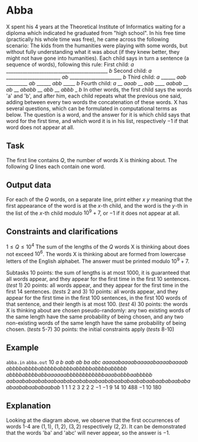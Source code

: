 # Abba

X spent his 4 years at the Theoretical Institute of Informatics waiting for a diploma which indicated he graduated from "high school". In his free time (practically his whole time was free), he came across the following scenario: The kids from the humanities were playing with some words, but without fully understanding what it was about (if they knew better, they might not have gone into humanities). Each child says in turn a sentence (a sequence of words), following this rule:
First child: $a$ $\_\_\_\_\_\_\_\_\_\_\_\_\_\_\_\_\_\_\_\_\_\_\_\_\_\_\_\_\_\_\_\_\_\_\_\_\_\_\_\_\_\_\_$ $b$
Second child: $a$ $\_\_\_\_\_\_\_\_\_\_\_\_\_\_\_\_\_\_\_\_\_\_\_$ $ab$ $\_\_\_\_\_\_\_\_\_\_\_\_\_\_\_\_\_\_\_\_\_\_$ $b$
Third child: $a$ $\_\_\_\_\_\_$ $aab$ $\_\_\_\_\_\_\_\_\_$ $ab$ $\_\_\_\_\_\_$ $abb$ $\_\_\_\_\_$ $b$
Fourth child: $a$ $\_\_$ $aaab$ $\_\_$ $aab$ $\_\_\_\_$ $aabab$ $\_\_$ $ab$ $\_\_$ $ababb$ $\_\_$ $abb$ $\_\_$ $abbb$ $\_$ $b$
In other words, the first child says the words 'a' and 'b', and after him, each child repeats what the previous one said, adding between every two words the concatenation of these words. X has several questions, which can be formulated in computational terms as below. The question is a word, and the answer for it is which child says that word for the first time, and which word it is in his list, respectively $-1$ if that word does not appear at all.

## Task

The first line contains $Q$, the number of words X is thinking about. The following $Q$ lines each contain one word.

## Output data

For each of the $Q$ words, on a separate line, print either $x$ $y$ meaning that the first appearance of the word is at the $x$-th child, and the word is the $y$-th in the list of the $x$-th child modulo $10^9 + 7$, or $-1$ if it does not appear at all.

## Constraints and clarifications

$1 \leq Q \leq 10^4$
The sum of the lengths of the $Q$ words X is thinking about does not exceed $10^6$.
The words X is thinking about are formed from lowercase letters of the English alphabet.
The answer must be printed modulo $10^9 + 7$.

Subtasks
$10$ points: the sum of lengths is at most $1000$, it is guaranteed that all words appear, and they appear for the first time in the first $10$ sentences. $(test$ 1$)$
$20$ points: all words appear, and they appear for the first time in the first $14$ sentences. $(tests$ 2 and 3$)$
$10$ points: all words appear, and they appear for the first time in the first $100$ sentences, in the first $100$ words of that sentence, and their length is at most $100$. $(test$ 4$)$
$30$ points: the words X is thinking about are chosen pseudo-randomly: any two existing words of the same length have the same probability of being chosen, and any two non-existing words of the same length have the same probability of being chosen. $(tests$ 5-7$)$
$30$ points: the initial constraints apply $(tests$ 8-10$)$

## Example

`abba.in`
`abba.out`
$10$
$a$
$b$
$aab$
$ab$
$ba$
$abc$
$aaaaabaaaabaaaaabaaaabaaaab$
$abbbbabbbbabbbbbabbbbabbbbbabbbbabbbbb$
$abbbbabbbbabbaaaaaabbbbbbbbbbbbaaababbbaabbbbb$
$aabaababaababaabaababaababaabaababaababaababaabaababaababaabaababaababaabab$
$1$ $1$
$1$ $2$
$3$ $2$
$2$ $2$
$-1$
$-1$
$9$ $14$
$10$ $488$
$-1$
$10$ $180$

## Explanation

Looking at the diagram above, we observe that the first occurrences of words $1\text{-}4$ are $(1, 1)$, $(1, 2)$, $(3, 2)$ respectively $(2, 2)$. 
It can be demonstrated that the words 'ba' and 'abc' will never appear, so the answer is $-1$.
